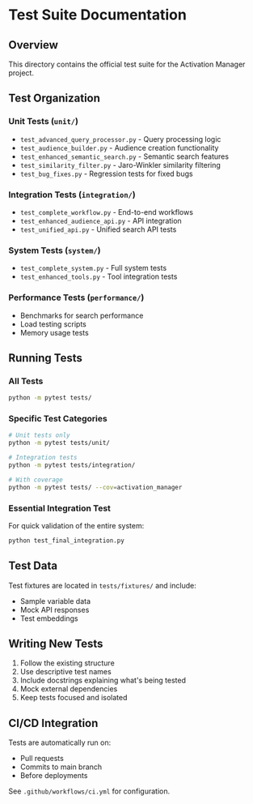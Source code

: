 # Test Suite Documentation

## Overview
This directory contains the official test suite for the Activation Manager project.

## Test Organization

### Unit Tests (`unit/`)
- `test_advanced_query_processor.py` - Query processing logic
- `test_audience_builder.py` - Audience creation functionality
- `test_enhanced_semantic_search.py` - Semantic search features
- `test_similarity_filter.py` - Jaro-Winkler similarity filtering
- `test_bug_fixes.py` - Regression tests for fixed bugs

### Integration Tests (`integration/`)
- `test_complete_workflow.py` - End-to-end workflows
- `test_enhanced_audience_api.py` - API integration
- `test_unified_api.py` - Unified search API tests

### System Tests (`system/`)
- `test_complete_system.py` - Full system tests
- `test_enhanced_tools.py` - Tool integration tests

### Performance Tests (`performance/`)
- Benchmarks for search performance
- Load testing scripts
- Memory usage tests

## Running Tests

### All Tests
```bash
python -m pytest tests/
```

### Specific Test Categories
```bash
# Unit tests only
python -m pytest tests/unit/

# Integration tests
python -m pytest tests/integration/

# With coverage
python -m pytest tests/ --cov=activation_manager
```

### Essential Integration Test
For quick validation of the entire system:
```bash
python test_final_integration.py
```

## Test Data

Test fixtures are located in `tests/fixtures/` and include:
- Sample variable data
- Mock API responses  
- Test embeddings

## Writing New Tests

1. Follow the existing structure
2. Use descriptive test names
3. Include docstrings explaining what's being tested
4. Mock external dependencies
5. Keep tests focused and isolated

## CI/CD Integration

Tests are automatically run on:
- Pull requests
- Commits to main branch
- Before deployments

See `.github/workflows/ci.yml` for configuration.